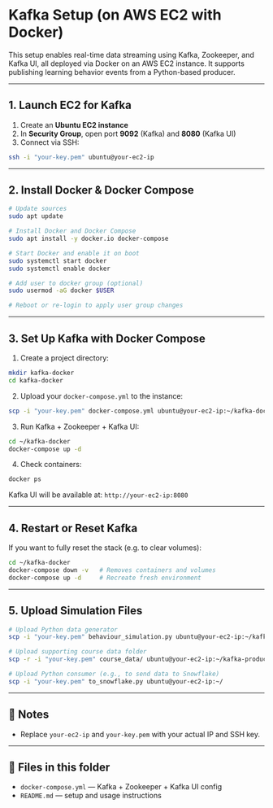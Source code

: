 # Kafka Setup (on AWS EC2 with Docker)

This setup enables real-time data streaming using Kafka, Zookeeper, and Kafka UI, all deployed via Docker on an AWS EC2 instance. It supports publishing learning behavior events from a Python-based producer.

---

## 1. Launch EC2 for Kafka

1. Create an **Ubuntu EC2 instance**
2. In **Security Group**, open port **9092** (Kafka) and **8080** (Kafka UI)
3. Connect via SSH:

```bash
ssh -i "your-key.pem" ubuntu@your-ec2-ip
```

---

## 2. Install Docker & Docker Compose

```bash
# Update sources
sudo apt update

# Install Docker and Docker Compose
sudo apt install -y docker.io docker-compose

# Start Docker and enable it on boot
sudo systemctl start docker
sudo systemctl enable docker

# Add user to docker group (optional)
sudo usermod -aG docker $USER

# Reboot or re-login to apply user group changes
```

---

## 3. Set Up Kafka with Docker Compose

1. Create a project directory:

```bash
mkdir kafka-docker
cd kafka-docker
```

2. Upload your `docker-compose.yml` to the instance:

```bash
scp -i "your-key.pem" docker-compose.yml ubuntu@your-ec2-ip:~/kafka-docker/
```

3. Run Kafka + Zookeeper + Kafka UI:

```bash
cd ~/kafka-docker
docker-compose up -d
```

4. Check containers:

```bash
docker ps
```

Kafka UI will be available at: `http://your-ec2-ip:8080`

---

## 4. Restart or Reset Kafka 

If you want to fully reset the stack (e.g. to clear volumes):

```bash
cd ~/kafka-docker
docker-compose down -v   # Removes containers and volumes
docker-compose up -d     # Recreate fresh environment
```

---

## 5. Upload Simulation Files 

```bash
# Upload Python data generator
scp -i "your-key.pem" behaviour_simulation.py ubuntu@your-ec2-ip:~/kafka-producer/

# Upload supporting course data folder
scp -r -i "your-key.pem" course_data/ ubuntu@your-ec2-ip:~/kafka-producer/

# Upload Python consumer (e.g., to send data to Snowflake)
scp -i "your-key.pem" to_snowflake.py ubuntu@your-ec2-ip:~/
```

---

## 📝 Notes

- Replace `your-ec2-ip` and `your-key.pem` with your actual IP and SSH key.

---

## 📂 Files in this folder

- `docker-compose.yml` — Kafka + Zookeeper + Kafka UI config
- `README.md` — setup and usage instructions
